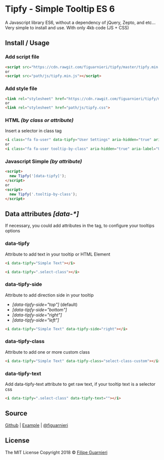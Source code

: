 # Tipfy - Simple Tooltip ES 6
A Javascript library ES6, without a dependency of jQuery, Zepto, and etc... Very simple to install and use. With only 4kb code (JS + CSS)
## Install / Usage
### Add script file
```html
<script src="https://cdn.rawgit.com/figuarnieri/tipfy/master/tipfy.min.js"></script>
or
<script src="path/js/tipfy.min.js"></script>
```
### Add style file
```html
<link rel="stylesheet" href="https://cdn.rawgit.com/figuarnieri/tipfy/master/tipfy.css">
or
<link rel="stylesheet" href="path/js/tipfy.css">
```
### HTML _(by class or attribute)_
Insert a selector in class tag
```html
<i class="fa fa-user" data-tipfy="User Settings" aria-hidden="true" aria-label="User Settings"></i>
or
<i class="fa fa-user tooltip-by-class" aria-hidden="true" aria-label="User Settings"></i>
```
### Javascript Simple _(by attribute)_
```html
<script>
  new Tipfy('[data-tipfy]');
</script>
or
<script>
  new Tipfy('.tooltip-by-class');
</script>
```
## Data attributes _[data-*]_
If necessary, you could add attributes in the tag, to configure your tooltips options

### data-tipfy
Attribute to add text in your tooltip or HTML Element
```html
<i data-tipfy="Simple Text"></i>
```
```html
<i data-tipfy=".select-class"></i>
```
### data-tipfy-side
Attribute to add direction side in your tooltip
* _\[data-tipfy-side="top"\]_ (default)
* _\[data-tipfy-side="bottom"\]_
* _\[data-tipfy-side="right"\]_
* _\[data-tipfy-side="left"\]_
```html
<i data-tipfy="Simple Text" data-tipfy-side="right"></i>
```
### data-tipfy-class
Attribute to add one or more custom class
```html
<i data-tipfy="Simple Text" data-tipfy-class="select-class-custom"></i>
```
### data-tipfy-text
Add data-tipfy-text attribute to get raw text, if your tooltip text is a selector css
```html
<i data-tipfy=".select-class" data-tipfy-text=""></i>
```

## Source
[Github](https://github.com/figuarnieri/tipfy) | [Example](https://figuarnieri.github.io/tipfy/) | [@figuarnieri](https://twitter.com/figuarnieri)

## License
The MIT License
Copyright 2018 © [Filipe Guarnieri](https://figuarnieri.github.io/)